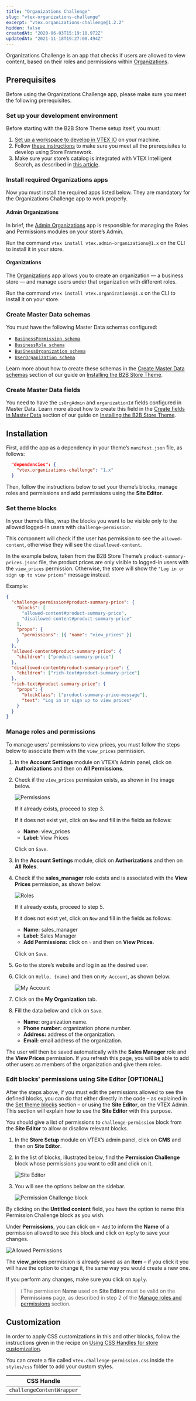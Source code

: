 ```yaml
---
title: "Organizations Challenge"
slug: "vtex-organizations-challenge"
excerpt: "vtex.organizations-challenge@1.2.2"
hidden: false
createdAt: "2020-06-03T15:19:10.972Z"
updatedAt: "2021-11-18T19:27:08.494Z"
---
```

Organizations Challenge is an app that checks if users are allowed to view content, based on their roles and permissions within [Organizations](https://github.com/vtex-apps/organizations).


## Prerequisites

Before using the Organizations Challenge app, please make sure you meet the following prerequisites.


### Set up your development environment

Before starting with the B2B Store Theme setup itself, you must:

1. [Set up a workspace to develop in VTEX IO](https://developers.vtex.com/vtex-developer-docs/docs/vtex-io-documentation-2-basicsetuptodevelopinvtexio) on your machine.
2. Follow [these instructions](https://developers.vtex.com/vtex-developer-docs/docs/vtex-io-documentation-2-prerequesites) to make sure you meet all the prerequisites to develop using Store Framework.
3. Make sure your store’s catalog is integrated with VTEX Intelligent Search, as described in [this article](https://help.vtex.com/en/tracks/vtex-intelligent-search--19wrbB7nEQcmwzDPl1l4Cb/6wKQgKmu2FT6084BJT7z5V).


### Install required Organizations apps

Now you must install the required apps listed below. They are mandatory for the Organizations Challenge app to work properly.


#### Admin Organizations

In brief, the [Admin Organizations](https://github.com/vtex-apps/admin-organizations) app is responsible for managing the Roles and Permissions modules on your store’s Admin.

Run the command  `vtex install vtex.admin-organizations@1.x` on the CLI to install it in your store.


#### Organizations

The [Organizations](https://github.com/vtex-apps/organizations) app allows you to create an organization — a business store — and manage users under that organization with different roles.

Run the command `vtex install vtex.organizations@1.x` on the CLI to install it on your store.



### Create Master Data schemas

You must have the following Master Data schemas configured:

* [`BusinessPermission schema`](https://developers.vtex.com/vtex-developer-docs/docs/installing-the-b2b-store-theme#businesspermission-schema)
* [`BusinessRole schema`](https://developers.vtex.com/vtex-developer-docs/docs/installing-the-b2b-store-theme#businessrole-schema)
* [`BusinessOrganization schema`](https://developers.vtex.com/vtex-developer-docs/docs/installing-the-b2b-store-theme#businessorganization-schema)
* [`UserOrganization schema`](https://developers.vtex.com/vtex-developer-docs/docs/installing-the-b2b-store-theme#userorganization-schema)

Learn more about how to create these schemas in the [Create Master Data schemas](https://developers.vtex.com/vtex-developer-docs/docs/installing-the-b2b-store-theme#create-master-data-schemas) section of our guide on [Installing the B2B Store Theme](https://developers.vtex.com/vtex-developer-docs/docs/installing-the-b2b-store-theme).


### Create Master Data fields

You need to have the `isOrgAdmin` and `organizationId` fields configured in Master Data. Learn more about how to create this field in the [Create fields in Master Data](https://developers.vtex.com/vtex-developer-docs/docs/installing-the-b2b-store-theme#create-fields-in-master-data) section of our guide on [Installing the B2B Store Theme](https://developers.vtex.com/vtex-developer-docs/docs/installing-the-b2b-store-theme).


## Installation

First, add the app as a dependency in your theme’s `manifest.json` file, as follows:

```json
  "dependencies": {
    "vtex.organizations-challenge": "1.x"
  }
```

Then, follow the instructions below to set your theme’s blocks, manage roles and permissions and add permissions using the **Site Editor**.



### Set theme blocks

In your theme’s files, wrap the blocks you want to be visible only to the allowed logged-in users with `challenge-permission`.

This component will check if the user has permission to see the `allowed-content`, otherwise they will see the `disallowed-content`. 

In the example below, taken from the B2B Store Theme’s `product-summary-prices.jsonc` file, the product prices are only visible to logged-in users with the `view_prices` permission. Otherwise, the store will show the `"Log in or sign up to view prices"` message instead.

Example:

```json
{
  "challenge-permission#product-summary-price": {
    "blocks": [
      "allowed-content#product-summary-price",
      "disallowed-content#product-summary-price"
    ],
    "props": {
      "permissions": [{ "name": "view_prices" }]
    }
  },
  "allowed-content#product-summary-price": {
    "children": ["product-summary-price"]
  },
  "disallowed-content#product-summary-price": {
    "children": ["rich-text#product-summary-price"]
  },
  "rich-text#product-summary-price": {
    "props": {
      "blockClass": ["product-summary-price-message"],
      "text": "Log in or sign up to view prices"
    }
  }
}
```


### Manage roles and permissions

To manage users’ permissions to view prices, you must follow the steps below to associate them with the `view_prices` permission.

1. In the **Account Settings** module on VTEX’s Admin panel, click on **Authorizations** and then on **All Permissions**.

2. Check if the `view_prices` permission exists, as shown in the image below.

    ![Permissions](https://raw.githubusercontent.com/vtex-apps/organizations-challenge/master/docs/images/1-permissions.png "Permissions")

    If it already exists, proceed to step 3.

    If it does not exist yet, click on `New` and fill in the fields as follows:

      * **Name:** view_prices
      * **Label:** View Prices

    Click on `Save`.

3. In the **Account Settings** module, click on **Authorizations** and then on **All Roles**.
4. Check if the **sales_manager** role exists and is associated with the **View Prices** permission, as shown below.

    ![Roles](https://raw.githubusercontent.com/vtex-apps/organizations-challenge/master/docs/images/2-roles.png "Roles")

    If it already exists, proceed to step 5.

    If it does not exist yet, click on `New` and fill in the fields as follows:

      * **Name:** sales_manager
      * **Label:** Sales Manager
      * **Add Permissions:** click on `˅` and then on **View Prices**.

    Click on `Save`.

5. Go to the store’s website and log in as the desired user.

6. Click on `Hello, {name}` and then on `My Account`, as shown below. 

    ![My Account](https://raw.githubusercontent.com/vtex-apps/organizations-challenge/master/docs/images/3-myaccount.png "My Account")

7. Click on the **My Organization** tab.

8. Fill the data below and click on `Save`.

    * **Name:** organization name.
    * **Phone number:** organization phone number.
    * **Address:** address of the organization.
    * **Email:** email address of the organization.

The user will then be saved automatically with the **Sales Manager** role and the **View Prices** permission. If you refresh this page, you will be able to add other users as members of the organization and give them roles.

### Edit blocks’ permissions using Site Editor [OPTIONAL]

After the steps above, if you must edit the permissions allowed to see the defined blocks, you can do that either directly in the code – as explained in the [Set theme blocks](#set-theme-blocks) section – or using the **Site Editor**, on the VTEX Admin. This section will explain how to use the **Site Editor** with this purpose.

You should give a list of permissions to `challenge-permission` block from the **Site Editor** to allow or disallow relevant blocks.

1. In the **Store Setup** module on VTEX’s admin panel, click on **CMS** and then on **Site Editor**.

2. In the list of blocks, illustrated below, find the **Permission Challenge** block whose permissions you want to edit and click on it.

    ![Site Editor](https://raw.githubusercontent.com/vtex-apps/organizations-challenge/master/docs/images/4-siteeditor.png "Site Editor")

3. You will see the options below on the sidebar.

    ![Permission Challenge block](https://raw.githubusercontent.com/vtex-apps/organizations-challenge/master/docs/images/5-permissionchallengeblock.png "Permission Challenge block")

By clicking on the **Untitled content** field, you have the option to name this Permission Challenge block as you wish.

Under **Permissions**, you can click on `+ Add` to inform the **Name** of a permission allowed to see this block and click on `Apply` to save your changes.

![Allowed Permissions](https://raw.githubusercontent.com/vtex-apps/organizations-challenge/master/docs/images/6-allowedpermissions.png "Allowed Permissions")

The **view_prices** permission is already saved as an **Item** – if you click it you will have the option to change it, the same way you would create a new one.

If you perform any changes, make sure you click on `Apply`.

> ℹ The permission **Name** used on **Site Editor** must be valid on the **Permissions** page, as described in step 2 of the [Manage roles and permissions](#manage-roles-and-permissions) section.


## Customization

In order to apply CSS customizations in this and other blocks, follow the instructions given in the recipe on [Using CSS Handles for store customization](https://developers.vtex.com/vtex-developer-docs/docs/vtex-io-documentation-using-css-handles-for-store-customization).

You can create a file called `vtex.challenge-permission.css` inside the `styles/css` folder to add your custom styles.

| CSS Handle |
| ---------  |
| `challengeContentWrapper` |